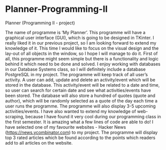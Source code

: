 # Planner-Programming-II
Planner (Programming II - project)

The name of programme is ‘My Planner’. This programme will have a graphical user interface (GUI), which is going to be designed in TKinter. I really liked it in our previous project, so I am looking forward to extend my knowledge of it. This time I would like to focus on the visual design and the lay-out of all objects in the window, so I hope I will manage to do it.
First of all, this programme might seem simple but there is a functionality and logic behind it which need to be done and solved. I enjoy working with databases in our Database Systems class, so I will definitely include a database PostgreSQL in my project. The programme will keep track of all user’s activity. A user can add, update and delete an activity/event which will be stored in the database. This activity/event will be related to a date and time, so user can search for certain date and see what activities/events have been stored. The database will also store a hundred of quotes (quote and author), which will be randomly selected as a quote of the day each time a user runs the programme. The programme will also display 3-5 upcoming activities/events.
I have also wanted to extend my knowledge of web-scraping, because I have found it very cool during our programming class in the first semester. It is amazing what a few lines of code are able to do! I have selected one of my favourite websites - Hacker News (https://news.ycombinator.com) to my project. The programme will display top 3 rated articles which be found according to the points which readers add to all articles on the website.
